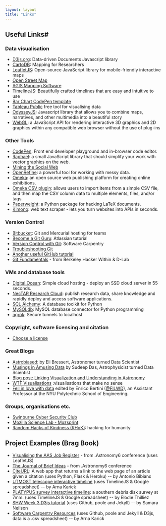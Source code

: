 ```yaml
---
layout: layout
title: "Links"
---
```


<!-- You can edit this whole page, remove it, or use it as basis for any non-post pages you have. -->
<section class="content">

# Useful Links#

### Data visualisation 

* [D3js.org](http://d3js.org): Data-driven Documents Javascript library
* [CartoDB](http://cartodb.com): Mapping for Researchers
* [LeafletJS](http://leafletjs.com): Open-source JavaScript library for mobile-friendly interactive maps
* [Open Street Map](https://www.openstreetmap.org)
* [AGIS Mapping Software](http://download.cnet.com/AGIS-Mapping/3000-12940_4-10009839.html)
* [TimelineJS](http://timeline.knightlab.com): Beautifully crafted timelines that are easy and intuitive to use
* [Bar Chart CodePen template](http://codepen.io/mbostock/pen/Jaemg)
* [Tableau Public](https://public.tableau.com/s/) free tool for visualising data
* [OdysseyJS](https://github.com/CartoDB/odyssey.js/): Javascript library that allows you to combine maps, narratives, and other multimedia into a beautiful story
* [WebGL](https://get.webgl.org): a JavaScript API for rendering interactive 3D graphics and 2D graphics within any compatible web browser without the use of plug-ins


### Other Tools 

* [CodePen](http://codepen.io): Front end developer playground and in-browser code editor.
* [Raphael](http://raphaeljs.com): a small JavaScript library that should simplify your work with vector graphics on the web.
* [Mining the Social Web](http://nbviewer.ipython.org/github/ptwobrussell/Mining-the-Social-Web-2nd-Edition/tree/master/ipynb/)
* [OpenRefine](http://openrefine.org): a powerful tool for working with messy data.
* [Omeka](http://omeka.org): an open source web publishing platform for creating online exhibitions.
* [Omeka CSV plugin](http://omeka.org/add-ons/plugins/csv-import/): allows users to import items from a simple CSV file, and then map the CSV column data to multiple elements, files, and/or tags.
* [Paperweight](http://paperweight.readthedocs.org/en/latest/): a Python package for hacking LaTeX documents.
* [Kimono](https://www.kimonolabs.com/about): web text scraper - lets you turn websites into APIs in seconds.

### Version Control 

* [Bitbucket](https://bitbucket.org/): Git and Mercurial hosting for teams
* [Become a Git Guru](https://www.atlassian.com/git/tutorials/): Atlassian tutorial
* [Version Control with Git](http://swcarpentry.github.io/git-novice/): Software Carpentry
* [Troubleshooting Git](https://sethrobertson.github.io/GitFixUm/fixup.html)
* [Another useful GitHub tutorial](https://github.com/smutch/VersionControlTutorial/tree/master/source/pages)
* [Git Fundamentals](https://github.com/dlab-berkeley/git-fundamentals) - from Berkeley Hacker Within & D-Lab 

### VMs and database tools 

* [Digital Ocean](https://www.digitalocean.com): Simple cloud hosting - deploy an SSD cloud server in 55 seconds.
* [NecTAR Research Cloud](https://www.nectar.org.au/research-cloud): publish research data, share knowledge and rapidly deploy and access software applications.
* [SQL Alchemy](http://www.sqlalchemy.org): A database toolkit for Python
* [MySQLdb](http://sourceforge.net/projects/mysql-python/): MySQL database connector for Python programming
* [ngrok](https://ngrok.com): Secure tunnels to localhost


### Copyright, software licensing and citation 

* [Choose a license](http://choosealicense.com)





### Great Blogs

<ul>
<li><a href="http://www.astrobiased.com">Astrobiased:</a> by Eli Bressert, Astronomer turned Data Scientist</a></li>
<li><a href="http://datamusing.info">Musings in Amusing Data</a> by Sudeep Das, Astrophysicist turned Data Scientist</a></li>
<li><a href="http://www.astrobetter.com/linking-visualization-and-understanding-in-astronomy-aas223/">Blog post: Linking Visualization and Understanding in Astronomy</a></li>
<li><a href="http://viz.wtf">WTF Visualisations</a> :visualisations that make no sense</li>
<li><a href="http://fellinlovewithdata.com">Fell in love with data</a> edited by Enrico Bertini  (<a href="https://twitter.com/filwd">@FILWD</a>), an Assistant Professor at the NYU Polytechnic School of Engineering.</li>
</ul>

### Groups, organisations etc.

* [Swinburne Cyber Security Club](http://scsc.wtf)
* [Mozilla Science Lab - Mozsprint](https://forum.mozillascience.org/t/mozsprint-projects-where-to-start/239)
* [Random Hacks of Kindness (RHoK)](http://www.rhokaustralia.org): hacking for humanity

## Project Examples (Brag Book) ##

<ul>
<li><a href="http://www.physics.usyd.edu.au/~vmoss/jobvis/" target="new">Visualising the AAS Job Register</a> - from .Astronomy6 conference (uses LeafletJS)</li>
<li><a href="http://ideas.theoj.org" target="new">The Journal of Brief Ideas</a> - from .Astronomy6 conference</li>
<li><a href="http://citeurl.herokuapp.com/search" target="new">CiteURL</a>: A web app that returns a link to the web page of an article given a citation (uses Python, Flask & Heroku) -- by Antonio Bibiano</li><li><a href="http://cdn.knightlab.com/libs/timeline/latest/embed/index.html?source=1Ew3qdqfPaDemmBy0zsdyBlL0QFCulJKqL_4Kea_AMWw&font=Bevan-PotanoSans&maptype=toner&lang=en&start_zoom_adjust=2&height=650" target="new">UTMOST telescope interactive timeline</a> (uses TimelineJS & Google spreadsheet) -- by Arna Karick </li>
<li><a href="http://cdn.knightlab.com/libs/timeline/latest/embed/index.html?source=0AtZUlHbzLE_hdHJSeTZldGJJQW5RMFpfY0ZadjFDUGc&font=Bevan-PotanoSans&maptype=toner&lang=en&start_at_end=true&height=650" target="new">PLATYPUS survey interactive timeline</a>: a southern debris disk survey at 7mm. (uses TimelineJS & Google spreadsheet) -- by Elodie Thilliez </li>
<li><a href="http://evilangelpixie.github.io/d3js/" target="new">SHW Week 3 D3js tutorial</a> (uses Github, poole and Jekyll) -- by Samara Neilson</li>
<li><a href="http://drarnakarick.github.io/software-carpentry-resources/" target="new">Software Carpentry Resources</a> (uses Github, poole and Jekyll &amp; D3js, data is a .csv spreadsheet) -- by Arna Karick</li>
</ul>

</section>


